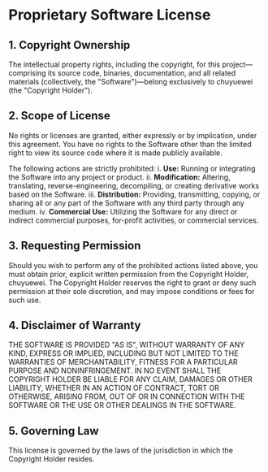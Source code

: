 # Proprietary Software License

## 1. Copyright Ownership

The intellectual property rights, including the copyright, for this project—comprising its source code, binaries, documentation, and all related materials (collectively, the "Software")—belong exclusively to chuyuewei (the "Copyright Holder").

## 2. Scope of License

No rights or licenses are granted, either expressly or by implication, under this agreement. You have no rights to the Software other than the limited right to view its source code where it is made publicly available.

The following actions are strictly prohibited:
  i. **Use:** Running or integrating the Software into any project or product.
  ii. **Modification:** Altering, translating, reverse-engineering, decompiling, or creating derivative works based on the Software.
  iii. **Distribution:** Providing, transmitting, copying, or sharing all or any part of the Software with any third party through any medium.
  iv. **Commercial Use:** Utilizing the Software for any direct or indirect commercial purposes, for-profit activities, or commercial services.

## 3. Requesting Permission

Should you wish to perform any of the prohibited actions listed above, you must obtain prior, explicit written permission from the Copyright Holder, chuyuewei. The Copyright Holder reserves the right to grant or deny such permission at their sole discretion, and may impose conditions or fees for such use.

## 4. Disclaimer of Warranty

THE SOFTWARE IS PROVIDED "AS IS", WITHOUT WARRANTY OF ANY KIND, EXPRESS OR IMPLIED, INCLUDING BUT NOT LIMITED TO THE WARRANTIES OF MERCHANTABILITY, FITNESS FOR A PARTICULAR PURPOSE AND NONINFRINGEMENT. IN NO EVENT SHALL THE COPYRIGHT HOLDER BE LIABLE FOR ANY CLAIM, DAMAGES OR OTHER LIABILITY, WHETHER IN AN ACTION OF CONTRACT, TORT OR OTHERWISE, ARISING FROM, OUT OF OR IN CONNECTION WITH THE SOFTWARE OR THE USE OR OTHER DEALINGS IN THE SOFTWARE.

## 5. Governing Law

This license is governed by the laws of the jurisdiction in which the Copyright Holder resides.
